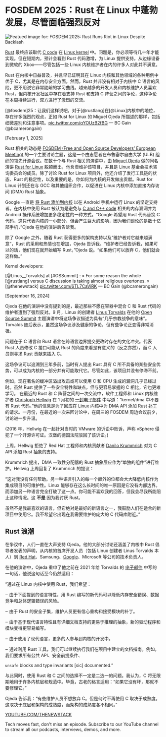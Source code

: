 # FOSDEM 2025：Rust 在 Linux 中蓬勃发展，尽管面临强烈反对

![Featued image for: FOSDEM 2025: Rust Runs Riot in Linux Despite Backlash](https://cdn.thenewstack.io/media/2025/02/1d3d9a33-img_9596-1-1-1024x683.png)

[Rust](https://thenewstack.io/big-moments-in-rust-2024/) 最终应该取代 [C code](https://thenewstack.io/the-obfuscated-c-code-competition-returns/) 在 [Linux kernel](https://thenewstack.io/rust-in-the-linux-kernel/) 中。问题是，你必须等待几十年才能实现。但在短期内，预计会看到 Rust 代码激增，为 Linux 提供支持，从边缘设备到微软的 Xbox——尽管包括一些 Linux 内核维护者在内的许多人对此并不满意。

Rust 在内核中日益普及，并且早已证明其在 Linux 内核和其他领域的各种用例中优于 C，尤其是在内存安全方面。然而，Rust 并非没有相对于内核中 C 语言的风险，更不用说它非常陡峭的学习曲线。越来越多的开发人员和内核维护人员喜欢 Rust，但内核开发社区中存在着支持 Rust 和支持 C 阵营之间的争论，这种争论在本周持续进行，双方进行了激烈的交流。

[@fosdem]25：让我们这样说吧，对于[@rustlang]在[@Linux]内核中的地位，存在许多强烈的观点，正如 Rust for Linux 的 Miguel Ojeda 所描述的那样，包括细微差别和注意事项。[pic.twitter.com/qYOUzB2fBG](pic.twitter.com/qYOUzB2fBG) — BC Gain (@bcamerongain)

[February 1, 2025]

Rust 相关的动态是 [FOSDEM (Free and Open Source Developers’ European Meeting)](https://fosdem.org/) 的一个主要讨论主题，这是一个由志愿者在布鲁塞尔自由大学 (ULB) 组织的领先开源会议。在数十个与 Rust 相关的演讲中，由 [Miguel Ojeda](https://www.linkedin.com/in/ojedamiguel/?originalSubdomain=es) 做的同名演讲 [Rust for Linux](https://rust-for-linux.com/) 脱颖而出，他负责维护该项目，并且是 Linux 基金会技术咨询委员会的成员。除了讨论 Rust for Linux 项目外，他还介绍了发行工具链的状态、Rust 的稳定性，以及重要的是，你如何为内核的开发做出贡献。Rust for Linux 计划还在与 GCC 和其他组织合作，以促进在 Linux 内核中添加直接内存访问 (DMA) Rust 抽象。

Google 一直是 [将 Rust 添加到内核](https://thenewstack.io/rust-in-the-linux-kernel/) 以在 Android 手机中运行 Linux 的坚定支持者。在内核中使用 Rust 被认为是避免与 [C and C++ code](https://thenewstack.io/feds-critical-software-must-drop-c-c-by-2026-or-face-risk/) 相关的内存漏洞并为 Android 操作系统增加更多稳定性的一种方式。“Google 希望用 Rust 代码替换 C 代码，这只代表内核的一小部分，但会产生巨大的影响，因为我们谈论的是数十亿部手机，”Ojeda 在他的演讲后告诉我。

除了 Google 之外，随着 Rust 获得更多的架构支持以及“维护者对它越来越满意”，Rust 的采用和热情也在增加，Ojeda 告诉我。“维护者已经告诉我，如果可以的话，他们现在就开始编写 Rust，”Ojeda 说。“如果他们可以放弃 C，他们就会这样做。”

Kernel developers:

[@Linus__Torvalds] at [#OSSummit] : « For some reason the whole [@rustlang] versus C discussion is taking almost religious overtones. » [@thenewstack] [pic.twitter.com/6TL7CaViRK](pic.twitter.com/6TL7CaViRK) — BC Gain (@bcamerongain)

[September 16, 2024]

Ojeda 在他的演讲中没有提到的是，最近那些不愿在容器中混合 C 和 Rust 代码的维护者遭到了强烈反对。9 月，Linux 的创建者 [Linus Torvalds](https://www.linkedin.com/in/linustorvalds/) 在他的 [Open Source Summit](https://events.linuxfoundation.org/open-source-summit-europe/) 主题演讲中将这场争议描述为具有“几乎宗教战争的意味”。Torvalds 随后表示，虽然这场争议涉及健康的争论，但有些争论正变得非常消极。

问题在于 C 语言和 Rust 语言在跨语言边界提交更改时存在的文化冲突。代表 Rust 人员修改 C 接口可能从 Rust 的角度来看是有意义的（反之亦然），而 C 人员则寻求 Rust 贡献来插入 C。

这场争议可以追溯到三年多前，当时有人提出 Rust 具有 C 所不具备的某些安全优势，可以成为内核的一部分并有可能取代它。尽管如此，该项目并没有停滞不前。

例如，现在著名的缓冲区溢出攻击或可以使用 C 和 CPU 生成的漏洞几乎已经过时。虽然 Rust 提供了一些安全特性和缺点，但与更容易掌握的 C 相比，它也更难学习。
在最近的 Rust 和 C 阵营之间的一次交流中，软件工程师和 Linux 内核维护者 [Christoph Hellwig](https://ostconf.com/en/materials/2307) 在 1 月初的 [一封电子邮件](https://lore.kernel.org/rust-for-linux/2b9b75d1-eb8e-494a-b05f-59f75c92e6ae@marcan.st/T/) 中写道：“kernel/dma 中不要有 Rust 代码。”他的信息是为了回应在 Linux 内核中为 DMA API 添加 Rust [补丁](https://lore.kernel.org/rust-for-linux/20250108122825.136021-3-abdiel.janulgue@gmail.com/#r) 的请求。一月份，在最近的一次来回讨论中，在周三的 FOSDEM 周边会议前夕，讨论进一步升温。

(2016 年，Hellwig 在一起针对当时的 VMware 的诉讼中败诉，声称 vSphere 侵犯了一个开源许可证。汉堡的德国法院驳回了该诉讼。)

上周，Hellwig 拒绝了 Red Hat 工程师和内核贡献者 [Danilo Krummrich](https://de.linkedin.com/in/danilo-krummrich-796885153) 对为 C API 添加 Rust 抽象的支持。

Krummrich 提出，DMA 一致性分配器的 Rust 抽象层应作为“单独的组件”进行维护。Hellwig 上周回复了 Krummrich 的提议：

“这对我没有任何帮助。另一种语言引入的每一个额外的位都会大大降低内核作为集成项目的可维护性。Linux 能够存在这么长时间的唯一原因是它没有内部边界，而添加另一种语言完全打破了这一点。你可能不喜欢我的回答，但我会尽我所能阻止这种情况。这 **不是** 因为我讨厌 Rust。

虽然不是我最喜欢的语言，但它绝对是最好的新语言之一，我鼓励人们在适合的新项目中使用它。我不希望它出现在我需要维护的庞大的 C 代码库附近。”

## Rust 浪潮

在争议中，人们一直在大声支持 Ojeda。他的大部分讨论还涵盖了内核中 Rust 倡导者发表的声明，从内核的首席开发人员（包括 Linux 创建者 Linus Torvalds 本人）到 [Red Hat](https://www.openshift.com/try?utm_content=inline+mention)、Samsung、[Google](https://cloud.google.com/?utm_content=inline+mention)、Microsoft 等公司的技术负责人。

在他的演讲中，Ojeda 重申了他之前在 2021 年给 Torvalds 的 [电子邮件](https://lore.kernel.org/lkml/20210414184604.23473-1-ojeda@kernel.org/) 中写的一句话，他说这句话至今仍然适用：

“通过在 Linux 内核中使用 Rust，我们希望：

‒ 由于下面提到的语言特性，用 Rust 编写的新代码可以降低内存安全错误、数据竞争和总体逻辑错误的风险。

‒ 由于 Rust 的安全子集，维护人员更有信心重构和接受模块的补丁。

‒ 由于基于现代语言特性且有详细文档支持的更易于推理的抽象，新的驱动程序和模块变得更容易编写。

‒ 由于使用了现代语言，更多的人参与到内核的开发中。

‒ 通过利用 Rust 工具，我们可以继续执行我们在项目中建立的文档指南。例如，我们要求所有公共 API、安全前提条件、

`unsafe`
blocks and type invariants [sic] documented.”

与此同时，使用 Rust 和 C 之间的选择不一定是二选一的问题。我认为，C 将无限期地用于许多内核层和规范中。毕竟，古老的格言适用：“如果它没有坏，那就不要修理它。”

Ojeda 告诉我：“有些维护人员不想放弃 C。但是何时不再使用 C 取决于成熟度。这取决于底层和架构的成熟度，而架构的成熟度各不相同。”

[YOUTUBE.COM/THENEWSTACK](https://youtube.com/thenewstack?sub_confirmation=1)

Tech moves fast, don't miss an episode. Subscribe to our YouTube
channel to stream all our podcasts, interviews, demos, and more.